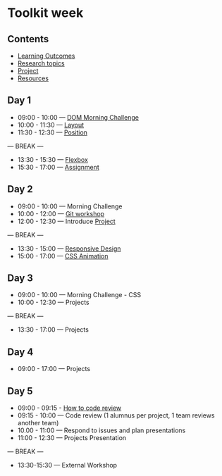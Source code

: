 # Toolkit week

## Contents

- [Learning Outcomes](./learning-outcomes.md)
- [Research topics](./research-afternoon.md)
- [Project](./project.md)
- [Resources](./resources.md)

## Day 1

- 09:00 - 10:00 — [DOM Morning Challenge](https://github.com/lina-jamal/DOM-manipulation-Challenge)
- 10:00 - 11:30 — [Layout](https://github.com/gazaskygeeks/Fundamentals-course/blob/master/coursebook/Week%2003/session-06/layout.md)
- 11:30 - 12:30 — [Position](https://github.com/gazaskygeeks/Fundamentals-course/blob/master/coursebook/Week%2003/session-06/Position-workshop.md)

— BREAK —

- 13:30 - 15:30 — [Flexbox](https://github.com/rehabas/Fundamentals-course/blob/master/coursebook/Week%2003/session-06/flexbox.md)
- 15:30 - 17:00 — [Assignment](https://github.com/gazaskygeeks/Fundamentals-course/blob/master/coursebook/Week%2003/session-06/assignment.md)

## Day 2

- 09:00 - 10:00 — Morning Challenge
- 10:00 - 12:00 — [Git workshop](https://github.com/foundersandcoders/git-workflow-workshop-for-two)
- 12:00 - 12:30 — Introduce [Project](./project.md)

— BREAK —

- 13:30 - 15:00 — [Responsive Design](https://github.com/yosefanajjar/Responsive-Design-Workshop)
- 15:00 - 17:00 — [CSS Animation](https://hackmd.io/@yosefanajjar/SJTXyi3gL)

## Day 3

- 09:00 - 10:00 — Morning Challenge - CSS
- 10:00 - 12:30 — Projects

— BREAK —

- 13:30 - 17:00 — Projects

## Day 4

- 09:00 - 17:00 — Projects

## Day 5

- 09:00 - 09:15 - [How to code review](./codereviewintro.md)
- 09:15 - 10:00 — Code review (1 alumnus per project, 1 team reviews another team)
- 10.00 - 11:00 — Respond to issues and plan presentations
- 11:00 - 12:30 — Projects Presentation

— BREAK —

- 13:30-15:30 — External Workshop
